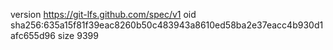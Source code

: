 version https://git-lfs.github.com/spec/v1
oid sha256:635a15f81f39eac8260b50c483943a8610ed58ba2e37eacc4b930d1afc655d96
size 9399
